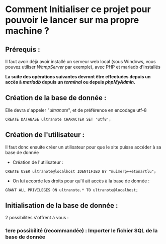 # Comment Initialiser ce projet pour pouvoir le lancer sur ma propre machine ?

## Prérequis :

Il faut avoir déjà avoir installé un serveur web local (sous Windows, vous pouvez utiliser *WampServer* par exemple), avec PHP et mariadb d'installés

**La suite des opérations suivantes devront être effectuées depuis un accès à _mariadb_ depuis un _terminal_ ou depuis _phpMyAdmin_.**

## Création de la base de donnée :

Elle devra s'appeler "*ultranote*", et de préférence en encodage utf-8

```mariadb
CREATE DATABASE ultranote CHARACTER SET 'utf8';
```

## Création de l'utilisateur :

Il faut donc ensuite créer un utilisateur pour que le site puisse accéder à sa base de donnée

- Création de l'utilisateur :

```mariadb
CREATE USER ultranote@localhost IDENTIFIED BY "muimerp++etonartlu";
```

- On lui accorde les droits pour qu'il ait accès à la base de donnée :

```mariadb
GRANT ALL PRIVILEGES ON ultranote.* TO ultranote@localhost;
```

## Initialisation de la base de donnée :

2 possibilités s'offrent à vous :

### 1ere possibilité (recommandée) : Importer le fichier SQL de la base de donnée



